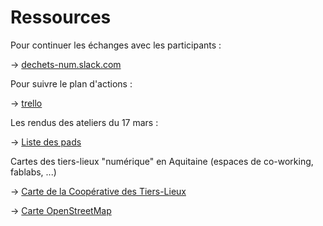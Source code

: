 # Ressources

Pour continuer les échanges avec les participants :

-> [dechets-num.slack.com](dechets-num.slack.com)

Pour suivre le plan d'actions :

-> [trello](https://trello.com/b/ADdL7CIZ/dechets-num)

Les rendus des ateliers du 17 mars :

-> [Liste des pads](https://cg33-dechetsnumerique.hackpad.com/)

Cartes des tiers-lieux "numérique" en Aquitaine (espaces de co-working, fablabs, ...)

-> [Carte de la Coopérative des Tiers-Lieux](http://coop.tierslieux.net/espace-ouverts-et-en-projets/)

-> [Carte OpenStreetMap](http://umap.openstreetmap.fr/fr/map/co-working-aquitaine_33176#7/43.620/0.275)

